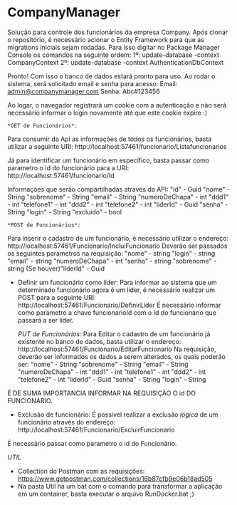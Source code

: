 # CompanyManager

Solução para controle dos funcionários da empresa Company.
Após clonar o repositório, é necessário acionar o Entity Framework para que as migrations iniciais sejam rodadas. Para isso digitar no Package Manager Console os comandos na seguinte ordem: 
1º: update-database -context CompanyContext
2º: update-database -context AuthenticationDbContext

Pronto! Com isso o banco de dados estará pronto para uso. Ao rodar o sistema, será solicitado email e senha para acesso:
Email: admin@companymanager.com
Senha: Abc#123456

Ao logar, o navegador registrará um cookie com a autenticação e não será necessário informar o login novamente até que este cookie expire :)

    *GET de Funcionários*:
Para consumir da Api as informações de todos os funcionários, basta utilizar a seguinte URI:
 http://localhost:57461/funcionario/Listafuncionarios
 
Já para identificar um funcionário em específico, basta passar como parametro o Id do funcionário para a URI:
http://localhost:57461/funcionario/Id
 
Informações que serão compartilhadas através da API:
        "id" - Guid
        "nome" - String
        "sobrenome" - String
        "email" - String
        "numeroDeChapa" - int
        "ddd1" - int
        "telefone1" - int
        "ddd2" - int
        "telefone2" - int
        "liderId" - Guid
        "senha" - String
        "login" - String
        "excluido" - bool
        
    *POST de Funcionários*:
Para inserir o cadastro de um funcionário, é necessário utilizar o endereço:
  http://localhost:57461/Funcionario/IncluiFuncionario
Deverão ser passados os seguintes parametros na requisição:
        "nome" - string
        "login" - string
        "email" - string
        "numeroDeChapa" - int
        "senha" - string
        "sobrenome" - string
        (Se houver)"liderId" - Guid 
        
- Definir um funcionário como líder:
Para informar ao sistema que um determinado funcionário agora é um líder, é necessário realizar um POST para a seguinte URI:
  http://localhost:57461/Funcionario/DefinirLider
É necessário informar como parametro a chave funcionarioId com o Id do funcionário que passará a ser líder. 
        
    *PUT de Funcionários*:
Para Editar o cadastro de um funcionário já existente no banco de dados, basta utilizar o endereço:
  http://localhost:57461/Funcionario/EditarFuncionario
Na requisição, deverão ser informados os dados a serem alterados, os quais poderão ser:
        "nome" - String
        "sobrenome" - String
        "email" - String
        "numeroDeChapa" - int
        "ddd1" - int
        "telefone1" - int
        "ddd2" - int
        "telefone2" - int
        "liderId" - Guid
        "senha" - String
        "login" - String
        
É DE SUMA IMPORTANCIA INFORMAR NA REQUISIÇÃO O id DO FUNCIONÁRIO.

- Exclusão de funcionário:
É possível realizar a exclusão _*lógica*_ de um funcionário através do endereço:
  http://localhost:57461/Funcionario/ExcluirFuncionario
  
É necessário passar como parametro o id do Funcionário.


*UTIL*
- Collection do Postman com as requisições: https://www.getpostman.com/collections/16b87cfb9e06b18ad505
- Na pasta Util há um bat com o comando para transformar a aplicação em um container, basta executar o arquivo RunDocker.bat ;)
